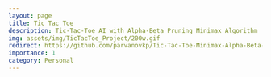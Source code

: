 ```yaml
---
layout: page
title: Tic Tac Toe
description: Tic-Tac-Toe AI with Alpha-Beta Pruning Minimax Algorithm
img: assets/img/TicTacToe_Project/200w.gif
redirect: https://github.com/parvanovkp/Tic-Tac-Toe-Minimax-Alpha-Beta-Pruning
importance: 1
category: Personal
---
```


